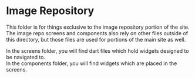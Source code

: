 # Image Repository

This folder is for things exclusive to the image repository portion of the site. The image repo screens and components also rely on other files outside of this directory, but those files are used for portions of the main site as well.

In the screens folder, you will find dart files which hold widgets designed to be navigated to.\
In the components folder, you will find widgets which are placed in the screens.
